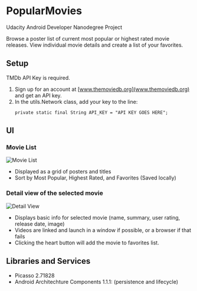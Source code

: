 # PopularMovies
Udacity Android Developer Nanodegree Project

Browse a poster list of current most popular or highest rated movie releases.  View individual movie details and create a list of your favorites.

## Setup
TMDb API Key is required.
1. Sign up for an account at [www.themoviedb.org](www.themoviedb.org) and get an API key.
2. In the utils.Network class, add your key to the line:
   ```
   private static final String API_KEY = "API KEY GOES HERE";
   ```

## UI
### Movie List
![Movie List](https://github.com/joshua-hilborn/PopularMovies/blob/master/img/MainActivity.png)
- Displayed as a grid of posters and titles
- Sort by Most Popular, Highest Rated, and Favorites (Saved locally)

### Detail view of the selected movie
![Detail View](https://github.com/joshua-hilborn/PopularMovies/blob/master/img/DetailActivity.png)
- Displays basic info for selected movie (name, summary, user rating, release date, image)
- Videos are linked and launch in a window if possible, or a browser if that fails
- Clicking the heart button will add the movie to favorites list.

## Libraries and Services
- Picasso 2.71828
- Android Architechture Components 1.1.1: (persistence and lifecycle)
